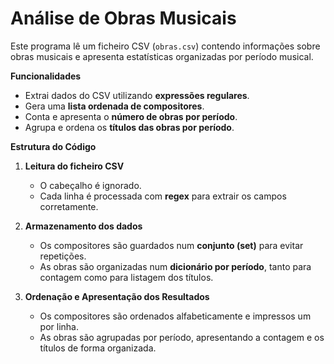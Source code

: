 # Análise de Obras Musicais

Este programa lê um ficheiro CSV (`obras.csv`) contendo informações sobre obras musicais e apresenta estatísticas organizadas por período musical.

**Funcionalidades**
- Extrai dados do CSV utilizando **expressões regulares**.
- Gera uma **lista ordenada de compositores**.
- Conta e apresenta o **número de obras por período**.
- Agrupa e ordena os **títulos das obras por período**.

**Estrutura do Código**
1. **Leitura do ficheiro CSV**  
   - O cabeçalho é ignorado.  
   - Cada linha é processada com **regex** para extrair os campos corretamente.  

2. **Armazenamento dos dados**  
   - Os compositores são guardados num **conjunto (set)** para evitar repetições.  
   - As obras são organizadas num **dicionário por período**, tanto para contagem como para listagem dos títulos.  

3. **Ordenação e Apresentação dos Resultados**  
   - Os compositores são ordenados alfabeticamente e impressos um por linha.  
   - As obras são agrupadas por período, apresentando a contagem e os títulos de forma organizada.  
